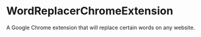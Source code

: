 # WordReplacerChromeExtension
A Google Chrome extension that will replace certain words on any website.
